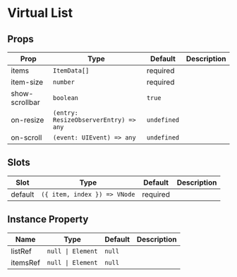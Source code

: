 # Virtual List
## Props
|Prop|Type|Default|Description|
|-|-|-|-|
|items|`ItemData[]`|required||
|item-size|`number`|required||
|show-scrollbar|`boolean`|`true`||
|on-resize|`(entry: ResizeObserverEntry) => any`|`undefined`||
|on-scroll|`(event: UIEvent) => any`|`undefined`||
## Slots
|Slot|Type|Default|Description|
|-|-|-|-|
|default|`({ item, index }) => VNode`|required||
## Instance Property
|Name|Type|Default|Description|
|-|-|-|-|
|listRef|`null \| Element`|`null`||
|itemsRef|`null \| Element`|`null`||